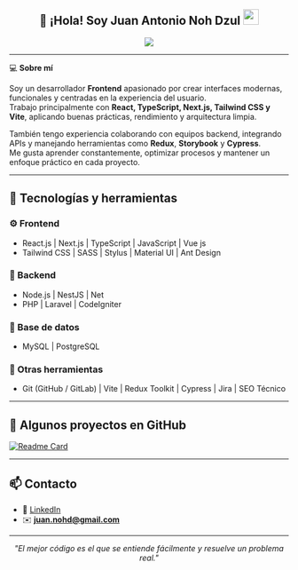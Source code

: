 <h2 align="center">
  👋 ¡Hola! Soy <strong>Juan Antonio Noh Dzul</strong>  
  <img src="https://media.giphy.com/media/hvRJCLFzcasrR4ia7z/giphy.gif" width="28">
</h2>

<p align="center">
  <img src="https://readme-typing-svg.demolab.com?font=Fira+Code&pause=1000&center=true&vCenter=true&width=500&lines=Frontend+Developer;React+%7C+Next.js+%7C+TypeScript;Clean+Code+%26+Modern+UI;Construyendo+interfaces+efectivas+🚀">
</p>


---

💻 **Sobre mí**

Soy un desarrollador **Frontend** apasionado por crear interfaces modernas, funcionales y centradas en la experiencia del usuario.  
Trabajo principalmente con **React, TypeScript, Next.js, Tailwind CSS y Vite**, aplicando buenas prácticas, rendimiento y arquitectura limpia.  

También tengo experiencia colaborando con equipos backend, integrando APIs y manejando herramientas como **Redux**, **Storybook** y **Cypress**.  
Me gusta aprender constantemente, optimizar procesos y mantener un enfoque práctico en cada proyecto.

---

## 🧠 Tecnologías y herramientas

### ⚙️ Frontend
- React.js | Next.js | TypeScript | JavaScript | Vue js
- Tailwind CSS | SASS | Stylus | Material UI | Ant Design  

### 🧩 Backend
- Node.js | NestJS | Net
- PHP | Laravel | CodeIgniter  

### 💽 Base de datos
- MySQL | PostgreSQL  

### 🧰 Otras herramientas
- Git (GitHub / GitLab) | Vite | Redux Toolkit | Cypress | Jira | SEO Técnico  

---

## 🚀 Algunos proyectos en GitHub

[![Readme Card](https://github-readme-stats.vercel.app/api/pin/?username=JuanNoh&repo=react-dynamic-theme-dashboard&theme=react)](https://github.com/JuanNoh/react-dynamic-theme-dashboard)

---

## 📫 Contacto

- 💼 [LinkedIn](https://www.linkedin.com/in/juannoh/)  
- ✉️ **juan.nohd@gmail.com**  


---

<p align="center">
  <i>"El mejor código es el que se entiende fácilmente y resuelve un problema real."</i>
</p>